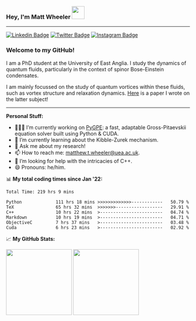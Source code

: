 ### Hey, I'm Matt Wheeler <img src="https://media.giphy.com/media/hvRJCLFzcasrR4ia7z/giphy.gif" height="35px">

---

[![Linkedin Badge](https://img.shields.io/badge/-LinkedIn-0e76a8?style=flat-square&logo=Linkedin&logoColor=white)](https://www.linkedin.com/in/matthew-thomas-wheeler/)
[![Twitter Badge](https://img.shields.io/badge/-Twitter-00acee?style=flat-square&logo=Twitter&logoColor=white)](https://twitter.com/_wheelerMT)
[![Instagram Badge](https://img.shields.io/badge/-Instagram-e4405f?style=flat-square&logo=Instagram&logoColor=white)](https://www.instagram.com/wheelrrr/)



### Welcome to my GitHub!

I am a PhD student at the University of East Anglia. I study the dynamics of quantum fluids, particularly in the context of spinor Bose-Einstein condensates.

I am mainly focussed on the study of quantum vortices within these fluids, such as vortex structure and relaxation dynamics. <a href="https://iopscience.iop.org/article/10.1209/0295-5075/ac2c53" target="_blank">Here</a> is a paper I wrote on the latter subject!

---

**Personal Stuff:**
- 👨🏻‍💻 I’m currently working on <a href="https://github.com/wheelerMT/pygpe" target="_blank">PyGPE</a>: a fast, adaptable Gross-Pitaevskii equation solver built using Python & CUDA.
- 🌱 I’m currently learning about the Kibble-Zurek mechanism.
- 💬 Ask me about my research!
- 📫 How to reach me: matthew.t.wheeler@uea.ac.uk.
- 🤔 I’m looking for help with the intricacies of C++.
- 😄 Pronouns: he/him.

📊 **My total coding times since Jan '22:**
<!--START_SECTION:waka-->

```text
Total Time: 219 hrs 9 mins

Python             111 hrs 18 mins >>>>>>>>>>>>>------------   50.79 %
TeX                65 hrs 32 mins  >>>>>>>------------------   29.91 %
C++                10 hrs 22 mins  >------------------------   04.74 %
Markdown           10 hrs 19 mins  >------------------------   04.71 %
ObjectiveC         7 hrs 37 mins   >------------------------   03.48 %
Cuda               6 hrs 23 mins   >------------------------   02.92 %
```

<!--END_SECTION:waka-->

📈 **My GitHub Stats:**

<p>
  <img height="180em" src="https://github-readme-stats.vercel.app/api?username=wheelerMT&show_icons=true&hide_border=true&&count_private=true&include_all_commits=true" />
  <img height="180em" src="https://github-readme-stats.vercel.app/api/top-langs/?username=wheelerMT&exclude_repo=KNN-Image-Classification&show_icons=true&hide_border=true&layout=compact&langs_count=8"/>
</p>
